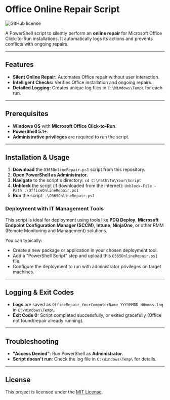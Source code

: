 # Office Online Repair Script

![GitHub license](https://img.shields.io/badge/license-MIT-blue.svg)

A PowerShell script to silently perform an **online repair** for Microsoft Office Click-to-Run installations. It automatically logs its actions and prevents conflicts with ongoing repairs.

---

## Features

* **Silent Online Repair:** Automates Office repair without user interaction.
* **Intelligent Checks:** Verifies Office installation and ongoing repairs.
* **Detailed Logging:** Creates unique log files in `C:\Windows\Temp\` for each run.

---

## Prerequisites

* **Windows OS** with **Microsoft Office Click-to-Run**.
* **PowerShell 5.1+**.
* **Administrative privileges** are required to run the script.

---

## Installation & Usage

1.  **Download** the `O365OnlineRepair.ps1` script from this repository.
2.  **Open PowerShell as Administrator.**
3.  **Navigate** to the script's directory: `cd C:\Path\To\Your\Script`
4.  **Unblock** the script (if downloaded from the internet): `Unblock-File -Path .\OfficeOnlineRepair.ps1`
5.  **Run** the script: `.\O365OnlineRepair.ps1`

### **Deployment with IT Management Tools**

This script is ideal for deployment using tools like **PDQ Deploy**, **Microsoft Endpoint Configuration Manager (SCCM)**, **Intune**, **NinjaOne**, or other RMM (Remote Monitoring and Management) solutions.

You can typically:
* Create a new package or application in your chosen deployment tool.
* Add a "PowerShell Script" step and upload this `O365OnlineRepair.ps1` file.
* Configure the deployment to run with administrator privileges on target machines.

---

## Logging & Exit Codes

* **Logs** are saved as `OfficeRepair_YourComputerName_YYYYMMDD_HHmmss.log` in `C:\Windows\Temp\`.
* **Exit Code 0:** Script completed successfully, or exited gracefully (Office not found/repair already running).

---

## Troubleshooting

* **"Access Denied"**: Run PowerShell as **Administrator**.
* **Script doesn't run**: Check the log file in `C:\Windows\Temp\` for details.

---

## License

This project is licensed under the [MIT License](LICENSE).
